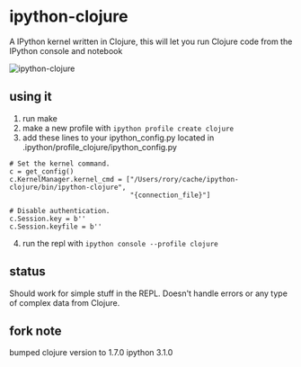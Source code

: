 # ipython-clojure
A IPython kernel written in Clojure, this will let you run Clojure code from the IPython console and notebook

![ipython-clojure](https://raw.github.com/roryk/ipython-clojure/master/images/demo.gif)

## using it
1. run make
2. make a new profile with `ipython profile create clojure`
3. add these lines to your ipython_config.py located in .ipython/profile_clojure/ipython_config.py

```
# Set the kernel command.
c = get_config()
c.KernelManager.kernel_cmd = ["/Users/rory/cache/ipython-clojure/bin/ipython-clojure",
                              "{connection_file}"]

# Disable authentication.
c.Session.key = b''
c.Session.keyfile = b''
```

4. run the repl with `ipython console --profile clojure`

## status
Should work for simple stuff in the REPL. Doesn't handle errors or any type of complex data from Clojure.

## fork note
bumped clojure version to 1.7.0
ipython 3.1.0



